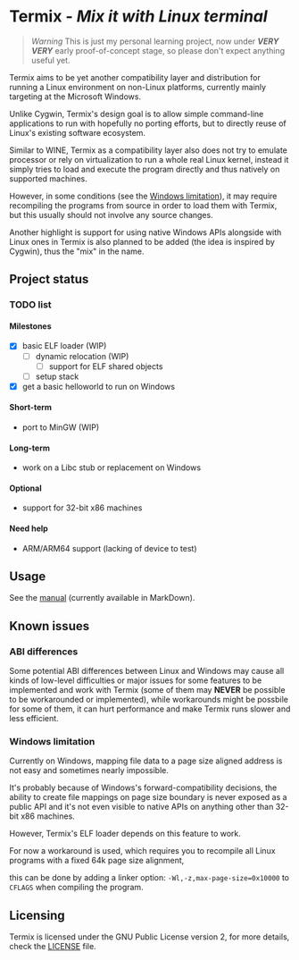 Termix - *Mix it with Linux terminal*
==================================

> *Warning*
> This is just my personal learning project, now under ***VERY VERY*** early proof-of-concept stage, so please don't expect anything useful yet.

Termix aims to be yet another compatibility layer and distribution for running a Linux environment on non-Linux platforms,
currently mainly targeting at the Microsoft Windows.

Unlike Cygwin, Termix's design goal is to allow simple command-line applications to run with hopefully no porting efforts, but to directly reuse of Linux's existing software ecosystem.

Similar to WINE, Termix as a compatibility layer also does not try to emulate processor or rely on virtualization to run a whole real Linux kernel, instead it simply tries to load and execute the program directly and thus natively on supported machines.

However, in some conditions (see the [Windows limitation](#windows-limitation)), it may require recompiling the programs from source in order to load them with Termix, but this usually should not involve any source changes.

Another highlight is support for using native Windows APIs alongside with Linux ones in Termix is also planned to be added (the idea is inspired by Cygwin), thus the "mix" in the name.

## Project status

### TODO list

#### Milestones

- [x] basic ELF loader (WIP)
    - [ ] dynamic relocation (WIP)
      - [ ] support for ELF shared objects
    - [ ] setup stack

- [x] get a basic helloworld to run on Windows

#### Short-term

* port to MinGW (WIP)

#### Long-term

* work on a Libc stub or replacement on Windows

#### Optional

* support for 32-bit x86 machines

#### Need help

* ARM/ARM64 support (lacking of device to test)

## Usage

See the [manual](MANUAL.md) (currently available in MarkDown).

## Known issues

### ABI differences

Some potential ABI differences between Linux and Windows may cause all kinds of low-level difficulties or major issues for some features to be implemented and work with Termix (some of them may **NEVER** be possible to be workarounded or implemented), while workarounds might be possbile for some of them, it can hurt performance and make Termix runs slower and less efficient.

### Windows limitation

Currently on Windows, mapping file data to a page size aligned address is not easy and sometimes nearly impossible.

It's probably because of Windows's forward-compatibility decisions, the ability to create file mappings on page size boundary is
never exposed as a public API and it's not even visible to native APIs on anything other than 32-bit x86 machines.

However, Termix's ELF loader depends on this feature to work.

For now a workaround is used, which requires you to recompile all Linux programs with a fixed 64k page size alignment,

this can be done by adding a linker option: `-Wl,-z,max-page-size=0x10000` to `CFLAGS` when compiling the program.

## Licensing

Termix is licensed under the GNU Public License version 2, for more details, check the [LICENSE](LICENSE.txt) file.
